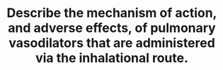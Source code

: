---
title: "Describe the mechanism of action, and adverse effects, of pulmonary vasodilators that are administered via the inhalational route."
entityType: SAQ
exam: PEX
college: CICM
year: 2011
sitting: A
question: 14
passRate: 8
lo:
- "[[B2a]]"
- "[[2b]]"
- "[[2c]]"
- "[[2d]]"
- "[[2e]]"
EC_extraCredit:
- "Better answers included discussion of serious adverse effects such as methaemoglobinaemia, acute lung injury, systemic hypotension, rebound phenomena and heart failure."
EC_expectedDomains:
- "Accurate detail concerning the receptor and second messenger effects of drugs was expected."
- "The importance of V/Q matching and reduction in systemic effects via inhalational administration needed to be stated."
EC_errorsCommon:
- "Many candidates neglected to include oxygen which is also a drug with significant pulmonary vasodilating properties."
resources:
- "Basic and Clinical Pharmacology, Katzung, Chp 18, 19"
---